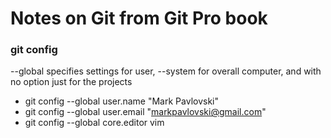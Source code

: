 # Notes on Git from Git Pro book

### git config

--global specifies settings for user, --system for overall computer, and with no option just for the projects
* git config --global user.name "Mark Pavlovski"
* git config --global user.email "markpavlovski@gmail.com"
* git config --global core.editor vim
